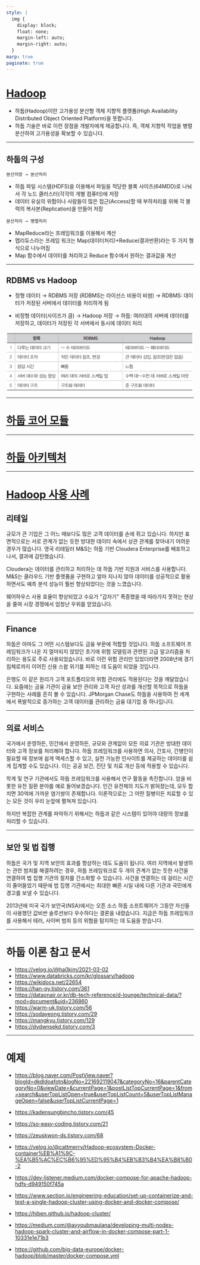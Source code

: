```yaml
---
style: |
  img {
    display: block;
    float: none;
    margin-left: auto;
    margin-right: auto;
  }
marp: true
paginate: true
---
```

# [Hadoop](https://sodayeong.tistory.com/29)
- 하둡(Hadoop)이란 고가용성 분산형 객체 지향적 플랫폼(High Availability Distributed Object Oriented Platform)을 뜻합니다. 
- 하둡 기술은 바로 이런 장점을 개발자에게 제공합니다. 즉, 객체 지향적 작업을 병렬 분산하여 고가용성을 확보할 수 있습니다.

---
## 하둡의 구성 
`분산저장 → 분산처리`
- 하둡 파일 시스템(HDFS)을 이용해서 파일을 적당한 블록 사이즈(64MDD)로 나눠서 각 노드 클러스터(각각의 개별 컴퓨터)에 저장
- 데이터 유실의 위험이나 사람들이 많은 접근(Access)할 때 부하처리를 위해 각 블럭의 복사본(Replication)을 만들어 저장

`분산처리 → 병렬처리`
- MapReduce라는 프레임워크를 이용해서 계산
- 맵리듀스라는 프레임 워크는 Map(데이터처리)+Reduce(결과반환)라는 두 가지 형식으로 나누어짐
- Map 함수에서 데이터를 처리하고 Reduce 함수에서 원하는 결과값을 계산

---
## RDBMS vs Hadoop
- 정형 데이터 → RDBMS 저장 (RDBMS는 라이선스 비용이 비쌈)
→ RDBMS: 데이터가 저장된 서버에서 데이터를 처리하게 됨

- 비정형 데이터(사이즈가 큼) → Hadoop 저장
→ 하둡: 여러대의 서버에 데이터를 저장하고, 데이터가 저장된 각 서버에서 동시에 데이터 처리

![Alt text](./img/hadoop/image.png)

---
# [하둡 코어 모듈](./hadoop_core.md)

---
# [하둡 아키텍처](./hadoop_architecture.md)

---
# [Hadoop 사용 사례](https://www.databricks.com/kr/glossary/hadoop) 
## 리테일 
규모가 큰 기업은 그 어느 때보다도 많은 고객 데이터를 손에 쥐고 있습니다. 하지만 표면적으로는 서로 관계가 없는 듯한 방대한 데이터 속에서 상관 관계를 찾아내기 어려운 경우가 많습니다. 영국 리테일러 M&S는 하둡 기반 Cloudera Enterprise를 배포하고 나서, 결과에 감탄했습니다.

Cloudera는 데이터를 관리하고 처리하는 데 하둡 기반 지원과 서비스를 사용합니다. M&S는 클라우드 기반 플랫폼을 구현하고 얼마 지나지 않아 데이터를 성공적으로 활용하면서도 예측 분석 성능이 훨씬 향상되었다는 것을 느꼈습니다.

웨어하우스 사용 효율이 향상되었고 수요가 "갑자기" 폭증했을 때 따라가지 못하는 현상을 줄여 시장 경쟁에서 엄청난 우위를 얻었습니다.

---
## Finance
하둡은 아마도 그 어떤 시스템보다도 금융 부문에 적합할 것입니다. 하둡 소프트웨어 프레임워크가 나온 지 얼마되지 않았던 초기에 위험 모델링과 관련된 고급 알고리즘을 처리하는 용도로 주로 사용되었습니다. 바로 이런 위험 관리만 있었더라면 2008년에 경기 침체로까지 이어진 신용 스왑 위기를 피하는 데 도움이 되었을 것입니다.

은행도 이 같은 원리가 고객 포트폴리오의 위험 관리에도 적용된다는 것을 깨달았습니다. 요즘에는 금융 기관이 금융 보안 관리와 고객 자산 성과를 개선할 목적으로 하둡을 구현하는 사례를 흔히 볼 수 있습니다. JPMorgan Chase도 하둡을 사용하여 전 세계에서 폭발적으로 증가하는 고객 데이터를 관리하는 금융 대기업 중 하나입니다.

---
## 의료 서비스 
국가에서 운영하든, 민간에서 운영하든, 규모와 관계없이 모든 의료 기관은 방대한 데이터와 고객 정보를 처리해야 합니다. 하둡 프레임워크를 사용하면 의사, 간호사, 간병인이 필요할 때 정보에 쉽게 액세스할 수 있고, 실천 가능한 인사이트를 제공하는 데이터를 쉽게 집계할 수도 있습니다. 이는 공공 보건, 진단 및 치료 개선 등에 적용할 수 있습니다.

학계 및 연구 기관에서도 하둡 프레임워크를 사용해서 연구 활동을 촉진합니다. 암을 비롯한 유전 질환 분야를 예로 들어보겠습니다. 인간 유전체의 지도가 밝혀졌는데, 모두 합치면 30억에 가까운 염기쌍이 존재합니다. 이론적으로는 그 어떤 질병이든 치료할 수 있는 모든 것이 우리 눈앞에 펼쳐져 있습니다.

하지만 복잡한 관계를 파악하기 위해서는 하둡과 같은 시스템이 있어야 대량의 정보를 처리할 수 있습니다.

---
## 보안 및 법 집행 
하둡은 국가 및 지역 보안의 효과를 향상하는 데도 도움이 됩니다. 여러 지역에서 발생하는 관련 범죄를 해결하려는 경우, 하둡 프레임워크로 두 개의 관계가 없는 듯한 사건을 연결하여 법 집행 기관의 절차를 간소화할 수 있습니다. 사건을 연결하는 데 걸리는 시간이 줄어들었기 때문에 법 집행 기관에서는 최대한 빠른 시일 내에 다른 기관과 국민에게 경고를 보낼 수 있습니다.

2013년에 미국 국가 보안국(NSA)에서는 오픈 소스 하둡 소프트웨어가 그동안 자신들이 사용했던 값비싼 솔루션보다 우수하다는 결론을 내렸습니다. 지금은 하둡 프레임워크를 사용해서 테러, 사이버 범죄 등의 위협을 탐지하는 데 도움을 받습니다.

---
# 하둡 이론 참고 문서 
- https://velog.io/@ha0kim/2021-03-02
- https://www.databricks.com/kr/glossary/hadoop
- https://wikidocs.net/22654
- https://han-py.tistory.com/361
- https://dataonair.or.kr/db-tech-reference/d-lounge/technical-data/?mod=document&uid=236860
- https://warm-uk.tistory.com/56
- https://sodayeong.tistory.com/29
- https://mangkyu.tistory.com/129
- https://dydwnsekd.tistory.com/3

---
# 예제
- https://blog.naver.com/PostView.naver?blogId=dkdldoafotn&logNo=221692119047&categoryNo=16&parentCategoryNo=0&viewDate=&currentPage=1&postListTopCurrentPage=1&from=search&userTopListOpen=true&userTopListCount=5&userTopListManageOpen=false&userTopListCurrentPage=1
- https://kadensungbincho.tistory.com/45
- https://so-easy-coding.tistory.com/21
- https://zeuskwon-ds.tistory.com/68
- https://velog.io/@cattmerry/Hadoop-ecosystem-Docker-container%EB%A1%9C-%EA%B5%AC%EC%B6%95%ED%95%B4%EB%B3%B4%EA%B8%B0-2

- https://dev-listener.medium.com/docker-compose-for-apache-hadoop-hdfs-d949150f745a
- https://www.section.io/engineering-education/set-up-containerize-and-test-a-single-hadoop-cluster-using-docker-and-docker-compose/
- https://hjben.github.io/hadoop-cluster/
- https://medium.com/@ayyoubmaulana/developing-multi-nodes-hadoop-spark-cluster-and-airflow-in-docker-compose-part-1-10331e1e71b3
- https://github.com/big-data-europe/docker-hadoop/blob/master/docker-compose.yml


